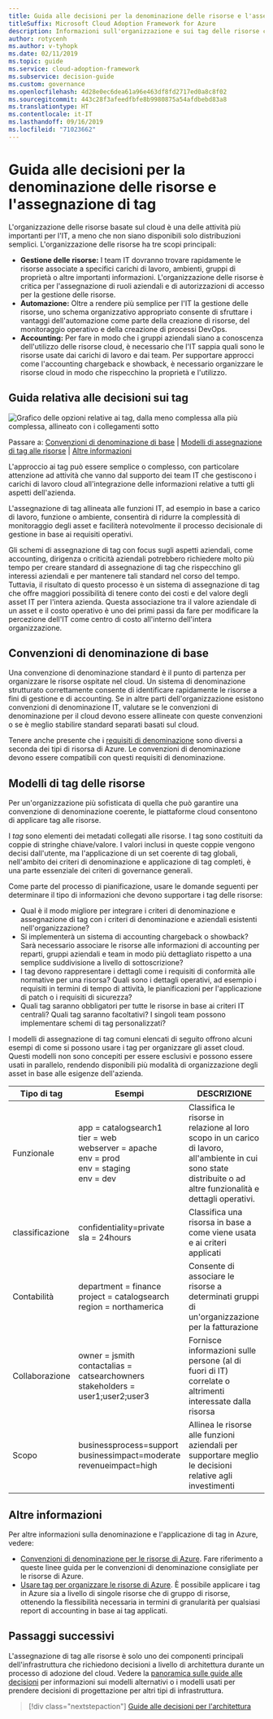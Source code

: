 ```yaml
---
title: Guida alle decisioni per la denominazione delle risorse e l'assegnazione di tag
titleSuffix: Microsoft Cloud Adoption Framework for Azure
description: Informazioni sull'organizzazione e sui tag delle risorse come servizio di base nelle migrazioni di Azure.
author: rotycenh
ms.author: v-tyhopk
ms.date: 02/11/2019
ms.topic: guide
ms.service: cloud-adoption-framework
ms.subservice: decision-guide
ms.custom: governance
ms.openlocfilehash: 4d28e0ec6dea61a96e463df8fd2717ed0a8c8f02
ms.sourcegitcommit: 443c28f3afeedfbfe8b9980875a54afdbebd83a8
ms.translationtype: HT
ms.contentlocale: it-IT
ms.lasthandoff: 09/16/2019
ms.locfileid: "71023662"
---
```

# <a name="resource-naming-and-tagging-decision-guide"></a>Guida alle decisioni per la denominazione delle risorse e l'assegnazione di tag

L'organizzazione delle risorse basate sul cloud è una delle attività più importanti per l'IT, a meno che non siano disponibili solo distribuzioni semplici. L'organizzazione delle risorse ha tre scopi principali:

- **Gestione delle risorse:** I team IT dovranno trovare rapidamente le risorse associate a specifici carichi di lavoro, ambienti, gruppi di proprietà o altre importanti informazioni. L'organizzazione delle risorse è critica per l'assegnazione di ruoli aziendali e di autorizzazioni di accesso per la gestione delle risorse.
- **Automazione:** Oltre a rendere più semplice per l'IT la gestione delle risorse, uno schema organizzativo appropriato consente di sfruttare i vantaggi dell'automazione come parte della creazione di risorse, del monitoraggio operativo e della creazione di processi DevOps.
- **Accounting:** Per fare in modo che i gruppi aziendali siano a conoscenza dell'utilizzo delle risorse cloud, è necessario che l'IT sappia quali sono le risorse usate dai carichi di lavoro e dai team. Per supportare approcci come l'accounting chargeback e showback, è necessario organizzare le risorse cloud in modo che rispecchino la proprietà e l'utilizzo.

## <a name="tagging-decision-guide"></a>Guida relativa alle decisioni sui tag

![Grafico delle opzioni relative ai tag, dalla meno complessa alla più complessa, allineato con i collegamenti sotto](../../_images/decision-guides/decision-guide-resource-tagging.png)

Passare a: [Convenzioni di denominazione di base](#baseline-naming-conventions) | [Modelli di assegnazione di tag alle risorse](#resource-tagging-patterns) | [Altre informazioni](#learn-more)

L'approccio ai tag può essere semplice o complesso, con particolare attenzione ad attività che vanno dal supporto dei team IT che gestiscono i carichi di lavoro cloud all'integrazione delle informazioni relative a tutti gli aspetti dell'azienda.

L'assegnazione di tag allineata alle funzioni IT, ad esempio in base a carico di lavoro, funzione o ambiente, consentirà di ridurre la complessità di monitoraggio degli asset e faciliterà notevolmente il processo decisionale di gestione in base ai requisiti operativi.

Gli schemi di assegnazione di tag con focus sugli aspetti aziendali, come accounting, dirigenza o criticità aziendali potrebbero richiedere molto più tempo per creare standard di assegnazione di tag che rispecchino gli interessi aziendali e per mantenere tali standard nel corso del tempo. Tuttavia, il risultato di questo processo è un sistema di assegnazione di tag che offre maggiori possibilità di tenere conto dei costi e del valore degli asset IT per l'intera azienda. Questa associazione tra il valore aziendale di un asset e il costo operativo è uno dei primi passi da fare per modificare la percezione dell'IT come centro di costo all'interno dell'intera organizzazione.

## <a name="baseline-naming-conventions"></a>Convenzioni di denominazione di base

Una convenzione di denominazione standard è il punto di partenza per organizzare le risorse ospitate nel cloud. Un sistema di denominazione strutturato correttamente consente di identificare rapidamente le risorse a fini di gestione e di accounting. Se in altre parti dell'organizzazione esistono convenzioni di denominazione IT, valutare se le convenzioni di denominazione per il cloud devono essere allineate con queste convenzioni o se è meglio stabilire standard separati basati sul cloud.

Tenere anche presente che i [requisiti di denominazione](https://docs.microsoft.com/azure/architecture/best-practices/naming-conventions#naming-rules-and-restrictions) sono diversi a seconda dei tipi di risorsa di Azure. Le convenzioni di denominazione devono essere compatibili con questi requisiti di denominazione.

## <a name="resource-tagging-patterns"></a>Modelli di tag delle risorse

Per un'organizzazione più sofisticata di quella che può garantire una convenzione di denominazione coerente, le piattaforme cloud consentono di applicare tag alle risorse.

I *tag* sono elementi dei metadati collegati alle risorse. I tag sono costituiti da coppie di stringhe chiave/valore. I valori inclusi in queste coppie vengono decisi dall'utente, ma l'applicazione di un set coerente di tag globali, nell'ambito dei criteri di denominazione e applicazione di tag completi, è una parte essenziale dei criteri di governance generali.

Come parte del processo di pianificazione, usare le domande seguenti per determinare il tipo di informazioni che devono supportare i tag delle risorse:

- Qual è il modo migliore per integrare i criteri di denominazione e assegnazione di tag con i criteri di denominazione e aziendali esistenti nell'organizzazione?
- Si implementerà un sistema di accounting chargeback o showback? Sarà necessario associare le risorse alle informazioni di accounting per reparti, gruppi aziendali e team in modo più dettagliato rispetto a una semplice suddivisione a livello di sottoscrizione?
- I tag devono rappresentare i dettagli come i requisiti di conformità alle normative per una risorsa? Quali sono i dettagli operativi, ad esempio i requisiti in termini di tempo di attività, le pianificazioni per l'applicazione di patch o i requisiti di sicurezza?
- Quali tag saranno obbligatori per tutte le risorse in base ai criteri IT centrali? Quali tag saranno facoltativi? I singoli team possono implementare schemi di tag personalizzati?

I modelli di assegnazione di tag comuni elencati di seguito offrono alcuni esempi di come si possono usare i tag per organizzare gli asset cloud. Questi modelli non sono concepiti per essere esclusivi e possono essere usati in parallelo, rendendo disponibili più modalità di organizzazione degli asset in base alle esigenze dell'azienda.

<!-- markdownlint-disable MD033 -->

| Tipo di tag | Esempi | DESCRIZIONE |
|-----|-----|-----|
| Funzionale            | app = catalogsearch1 <br/>tier = web <br/>webserver = apache<br/>env = prod <br/>env = staging <br/>env = dev                 | Classifica le risorse in relazione al loro scopo in un carico di lavoro, all'ambiente in cui sono state distribuite o ad altre funzionalità e dettagli operativi.                                 |
| classificazione        | confidentiality=private<br/>sla = 24hours                                 | Classifica una risorsa in base a come viene usata e ai criteri applicati                               |
| Contabilità            | department = finance <br/>project = catalogsearch <br/>region = northamerica | Consente di associare le risorse a determinati gruppi di un'organizzazione per la fatturazione |
| Collaborazione           | owner = jsmith <br/>contactalias = catsearchowners<br/>stakeholders = user1;user2;user3<br/>                       | Fornisce informazioni sulle persone (al di fuori di IT) correlate o altrimenti interessate dalla risorsa                      |
| Scopo               | businessprocess=support<br/>businessimpact=moderate<br/>revenueimpact=high   | Allinea le risorse alle funzioni aziendali per supportare meglio le decisioni relative agli investimenti  |

<!-- markdownlint-enable MD033 -->

## <a name="learn-more"></a>Altre informazioni

Per altre informazioni sulla denominazione e l'applicazione di tag in Azure, vedere:

- [Convenzioni di denominazione per le risorse di Azure](https://docs.microsoft.com/azure/architecture/best-practices/naming-conventions). Fare riferimento a queste linee guida per le convenzioni di denominazione consigliate per le risorse di Azure.
- [Usare tag per organizzare le risorse di Azure](https://docs.microsoft.com/azure/azure-resource-manager/resource-group-using-tags?toc=/azure/billing/TOC.json). È possibile applicare i tag in Azure sia a livello di singole risorse che di gruppo di risorse, ottenendo la flessibilità necessaria in termini di granularità per qualsiasi report di accounting in base ai tag applicati.

## <a name="next-steps"></a>Passaggi successivi

L'assegnazione di tag alle risorse è solo uno dei componenti principali dell'infrastruttura che richiedono decisioni a livello di architettura durante un processo di adozione del cloud. Vedere la [panoramica sulle guide alle decisioni](../index.md) per informazioni sui modelli alternativi o i modelli usati per prendere decisioni di progettazione per altri tipi di infrastruttura.

> [!div class="nextstepaction"]
> [Guide alle decisioni per l'architettura](../index.md)
